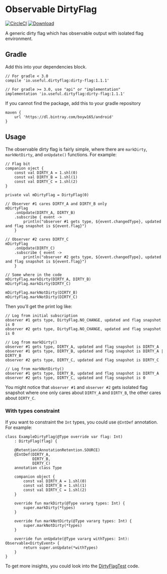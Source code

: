 Observable DirtyFlag
===

[![CircleCI](https://circleci.com/gh/boyw165/android-observable-dirty-flag.svg?style=svg)](https://circleci.com/gh/boyw165/android-observable-dirty-flag)
[![Download](https://api.bintray.com/packages/boyw165/android/observable-dirty-flag/images/download.svg)](https://bintray.com/boyw165/android/observable-dirty-flag/_latestVersion)

A generic dirty flag which has observable output with isolated flag environment.

Gradle
---

Add this into your dependencies block.

```
// For gradle < 3.0
compile 'io.useful.dirtyflag:dirty-flag:1.1.1'

// For gradle >= 3.0, use "api" or "implementation"
implementation 'io.useful.dirtyflag:dirty-flag:1.1.1'
```

If you cannot find the package, add this to your gradle repository

```
maven {
    url 'https://dl.bintray.com/boyw165/android'
}
```

Usage
---

The observable dirty flag is fairly simple, where there are `markDirty`, `markNotDirty`, and `onUpdate()` functions. For example:

```
// Flag bit
companion oject {
    const val DIRTY_A = 1.shl(0)
    const val DIRTY_B = 1.shl(1)
    const val DIRTY_C = 1.shl(2)
}
```

```
private val mDirtyFlag = DirtyFlag(0)

// Observer #1 cares DIRTY_A and DIRTY_B only
mDirtyFlag
    .onUpdate(DIRTY_A, DIRTY_B)
    .subscribe { event ->
        println("observer #1 gets type, ${event.changedType}, updated and flag snapshot is ${event.flag}")
    }

// Observer #2 cares DIRTY_C
mDirtyFlag
    .onUpdate(DIRTY_C)
    .subscribe { event ->
        println("observer #2 gets type, ${event.changedType}, updated and flag snapshot is ${event.flag}")
    }

// Some where in the code
mDirtyFlag.markDirty(DIRTY_A, DIRTY_B)
mDirtyFlag.markDirty(DIRTY_C)

mDirtyFlag.markNotDirty(DIRTY_B)
mDirtyFlag.markNotDirty(DIRTY_C)
```

Then you'll get the print log like:

```
// Log from initial subscription
observer #1 gets type, DirtyFlag.NO_CHANGE, updated and flag snapshot is 0
observer #2 gets type, DirtyFlag.NO_CHANGE, updated and flag snapshot is 0

// Log from markDirty()
observer #1 gets type, DIRTY_A, updated and flag snapshot is DIRTY_A
observer #1 gets type, DIRTY_B, updated and flag snapshot is DIRTY_A | DIRTY_B
observer #2 gets type, DIRTY_C, updated and flag snapshot is DIRTY_C

// Log from markNotDirty()
observer #1 gets type, DIRTY_B, updated and flag snapshot is DIRTY_A
observer #2 gets type, DIRTY_C, updated and flag snapshot is 0
```

You might notice that `observer #1` and `observer #2` gets isolated flag snapshot where one only cares about `DIRTY_A` and `DIRTY_B`, the other cares about `DIRTY_C`.

### With types constraint

If you want to constraint the `Int` types, you could use `@IntDef` annotation. For example:

```
class ExampleDirtyFlag(@Type override var flag: Int)
    : DirtyFlag(flag) {

    @Retention(AnnotationRetention.SOURCE)
    @IntDef(DIRTY_A,
            DIRTY_B,
            DIRTY_C)
    annotation class Type

    companion object {
        const val DIRTY_A = 1.shl(0)
        const val DIRTY_B = 1.shl(1)
        const val DIRTY_C = 1.shl(2)
    }

    override fun markDirty(@Type vararg types: Int) {
        super.markDirty(*types)
    }

    override fun markNotDirty(@Type vararg types: Int) {
        super.markNotDirty(*types)
    }

    override fun onUpdate(@Type vararg withTypes: Int): Observable<DirtyEvent> {
        return super.onUpdate(*withTypes)
    }
}
```

To get more insights, you could look into the [DirtyFlagTest](dirtyflag/src/test/java/io/useful/dirtyflag/DirtyFlagTest.kt) code.